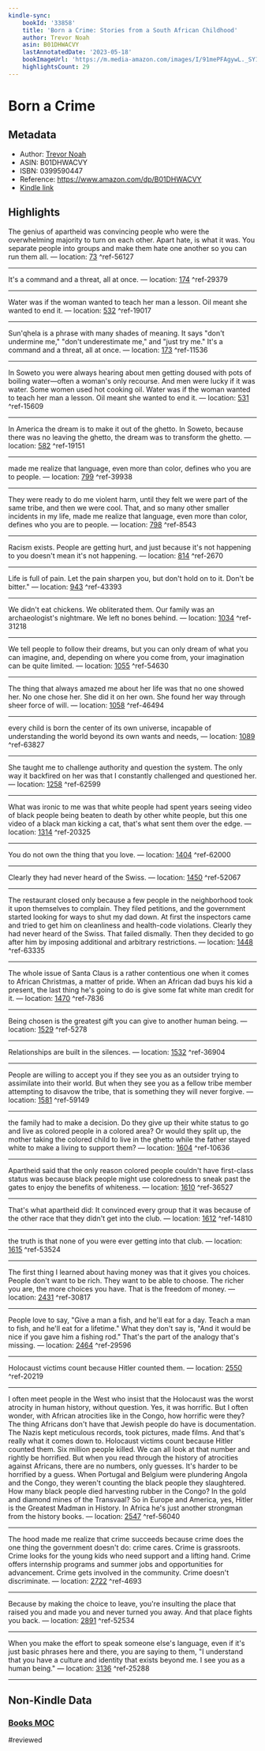 ```yaml
---
kindle-sync:
    bookId: '33858'
    title: 'Born a Crime: Stories from a South African Childhood'
    author: Trevor Noah
    asin: B01DHWACVY
    lastAnnotatedDate: '2023-05-18'
    bookImageUrl: 'https://m.media-amazon.com/images/I/91mePFAgywL._SY160.jpg'
    highlightsCount: 29
---
```


# Born a Crime

## Metadata

-   Author: [Trevor Noah](https://www.amazon.comundefined)
-   ASIN: B01DHWACVY
-   ISBN: 0399590447
-   Reference: https://www.amazon.com/dp/B01DHWACVY
-   [Kindle link](kindle://book?action=open&asin=B01DHWACVY)

## Highlights

The genius of apartheid was convincing people who were the overwhelming majority to turn on each other. Apart hate, is what it was. You separate people into groups and make them hate one another so you can run them all. — location: [73](kindle://book?action=open&asin=B01DHWACVY&location=73) ^ref-56127

---

It's a command and a threat, all at once. — location: [174](kindle://book?action=open&asin=B01DHWACVY&location=174) ^ref-29379

---

Water was if the woman wanted to teach her man a lesson. Oil meant she wanted to end it. — location: [532](kindle://book?action=open&asin=B01DHWACVY&location=532) ^ref-19017

---

Sun'qhela is a phrase with many shades of meaning. It says "don't undermine me," "don't underestimate me," and "just try me." It's a command and a threat, all at once. — location: [173](kindle://book?action=open&asin=B01DHWACVY&location=173) ^ref-11536

---

In Soweto you were always hearing about men getting doused with pots of boiling water—often a woman's only recourse. And men were lucky if it was water. Some women used hot cooking oil. Water was if the woman wanted to teach her man a lesson. Oil meant she wanted to end it. — location: [531](kindle://book?action=open&asin=B01DHWACVY&location=531) ^ref-15609

---

In America the dream is to make it out of the ghetto. In Soweto, because there was no leaving the ghetto, the dream was to transform the ghetto. — location: [582](kindle://book?action=open&asin=B01DHWACVY&location=582) ^ref-19151

---

made me realize that language, even more than color, defines who you are to people. — location: [799](kindle://book?action=open&asin=B01DHWACVY&location=799) ^ref-39938

---

They were ready to do me violent harm, until they felt we were part of the same tribe, and then we were cool. That, and so many other smaller incidents in my life, made me realize that language, even more than color, defines who you are to people. — location: [798](kindle://book?action=open&asin=B01DHWACVY&location=798) ^ref-8543

---

Racism exists. People are getting hurt, and just because it's not happening to you doesn't mean it's not happening. — location: [814](kindle://book?action=open&asin=B01DHWACVY&location=814) ^ref-2670

---

Life is full of pain. Let the pain sharpen you, but don't hold on to it. Don't be bitter." — location: [943](kindle://book?action=open&asin=B01DHWACVY&location=943) ^ref-43393

---

We didn't eat chickens. We obliterated them. Our family was an archaeologist's nightmare. We left no bones behind. — location: [1034](kindle://book?action=open&asin=B01DHWACVY&location=1034) ^ref-31218

---

We tell people to follow their dreams, but you can only dream of what you can imagine, and, depending on where you come from, your imagination can be quite limited. — location: [1055](kindle://book?action=open&asin=B01DHWACVY&location=1055) ^ref-54630

---

The thing that always amazed me about her life was that no one showed her. No one chose her. She did it on her own. She found her way through sheer force of will. — location: [1058](kindle://book?action=open&asin=B01DHWACVY&location=1058) ^ref-46494

---

every child is born the center of its own universe, incapable of understanding the world beyond its own wants and needs, — location: [1089](kindle://book?action=open&asin=B01DHWACVY&location=1089) ^ref-63827

---

She taught me to challenge authority and question the system. The only way it backfired on her was that I constantly challenged and questioned her. — location: [1258](kindle://book?action=open&asin=B01DHWACVY&location=1258) ^ref-62599

---

What was ironic to me was that white people had spent years seeing video of black people being beaten to death by other white people, but this one video of a black man kicking a cat, that's what sent them over the edge. — location: [1314](kindle://book?action=open&asin=B01DHWACVY&location=1314) ^ref-20325

---

You do not own the thing that you love. — location: [1404](kindle://book?action=open&asin=B01DHWACVY&location=1404) ^ref-62000

---

Clearly they had never heard of the Swiss. — location: [1450](kindle://book?action=open&asin=B01DHWACVY&location=1450) ^ref-52067

---

The restaurant closed only because a few people in the neighborhood took it upon themselves to complain. They filed petitions, and the government started looking for ways to shut my dad down. At first the inspectors came and tried to get him on cleanliness and health-code violations. Clearly they had never heard of the Swiss. That failed dismally. Then they decided to go after him by imposing additional and arbitrary restrictions. — location: [1448](kindle://book?action=open&asin=B01DHWACVY&location=1448) ^ref-63335

---

The whole issue of Santa Claus is a rather contentious one when it comes to African Christmas, a matter of pride. When an African dad buys his kid a present, the last thing he's going to do is give some fat white man credit for it. — location: [1470](kindle://book?action=open&asin=B01DHWACVY&location=1470) ^ref-7836

---

Being chosen is the greatest gift you can give to another human being. — location: [1529](kindle://book?action=open&asin=B01DHWACVY&location=1529) ^ref-5278

---

Relationships are built in the silences. — location: [1532](kindle://book?action=open&asin=B01DHWACVY&location=1532) ^ref-36904

---

People are willing to accept you if they see you as an outsider trying to assimilate into their world. But when they see you as a fellow tribe member attempting to disavow the tribe, that is something they will never forgive. — location: [1581](kindle://book?action=open&asin=B01DHWACVY&location=1581) ^ref-59149

---

the family had to make a decision. Do they give up their white status to go and live as colored people in a colored area? Or would they split up, the mother taking the colored child to live in the ghetto while the father stayed white to make a living to support them? — location: [1604](kindle://book?action=open&asin=B01DHWACVY&location=1604) ^ref-10636

---

Apartheid said that the only reason colored people couldn't have first-class status was because black people might use coloredness to sneak past the gates to enjoy the benefits of whiteness. — location: [1610](kindle://book?action=open&asin=B01DHWACVY&location=1610) ^ref-36527

---

That's what apartheid did: It convinced every group that it was because of the other race that they didn't get into the club. — location: [1612](kindle://book?action=open&asin=B01DHWACVY&location=1612) ^ref-14810

---

the truth is that none of you were ever getting into that club. — location: [1615](kindle://book?action=open&asin=B01DHWACVY&location=1615) ^ref-53524

---

The first thing I learned about having money was that it gives you choices. People don't want to be rich. They want to be able to choose. The richer you are, the more choices you have. That is the freedom of money. — location: [2431](kindle://book?action=open&asin=B01DHWACVY&location=2431) ^ref-30817

---

People love to say, "Give a man a fish, and he'll eat for a day. Teach a man to fish, and he'll eat for a lifetime." What they don't say is, "And it would be nice if you gave him a fishing rod." That's the part of the analogy that's missing. — location: [2464](kindle://book?action=open&asin=B01DHWACVY&location=2464) ^ref-29596

---

Holocaust victims count because Hitler counted them. — location: [2550](kindle://book?action=open&asin=B01DHWACVY&location=2550) ^ref-20219

---

I often meet people in the West who insist that the Holocaust was the worst atrocity in human history, without question. Yes, it was horrific. But I often wonder, with African atrocities like in the Congo, how horrific were they? The thing Africans don't have that Jewish people do have is documentation. The Nazis kept meticulous records, took pictures, made films. And that's really what it comes down to. Holocaust victims count because Hitler counted them. Six million people killed. We can all look at that number and rightly be horrified. But when you read through the history of atrocities against Africans, there are no numbers, only guesses. It's harder to be horrified by a guess. When Portugal and Belgium were plundering Angola and the Congo, they weren't counting the black people they slaughtered. How many black people died harvesting rubber in the Congo? In the gold and diamond mines of the Transvaal? So in Europe and America, yes, Hitler is the Greatest Madman in History. In Africa he's just another strongman from the history books. — location: [2547](kindle://book?action=open&asin=B01DHWACVY&location=2547) ^ref-56040

---

The hood made me realize that crime succeeds because crime does the one thing the government doesn't do: crime cares. Crime is grassroots. Crime looks for the young kids who need support and a lifting hand. Crime offers internship programs and summer jobs and opportunities for advancement. Crime gets involved in the community. Crime doesn't discriminate. — location: [2722](kindle://book?action=open&asin=B01DHWACVY&location=2722) ^ref-4693

---

Because by making the choice to leave, you're insulting the place that raised you and made you and never turned you away. And that place fights you back. — location: [2891](kindle://book?action=open&asin=B01DHWACVY&location=2891) ^ref-52534

---

When you make the effort to speak someone else's language, even if it's just basic phrases here and there, you are saying to them, "I understand that you have a culture and identity that exists beyond me. I see you as a human being." — location: [3136](kindle://book?action=open&asin=B01DHWACVY&location=3136) ^ref-25288

---

## Non-Kindle Data

### [Books MOC](Books%20MOC.md)
#reviewed